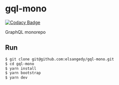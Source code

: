 # gql-mono

[![Codacy Badge](https://api.codacy.com/project/badge/Grade/50c0af03896c4f15bc2e27a0b7ec2a0e)](https://app.codacy.com/app/elsangedy/gql-mono?utm_source=github.com&utm_medium=referral&utm_content=elsangedy/gql-mono&utm_campaign=badger)

GraphQL monorepo

## Run

```bash
$ git clone git@github.com:elsangedy/gql-mono.git
$ cd gql-mono
$ yarn install
$ yarn bootstrap
$ yarn dev
```

